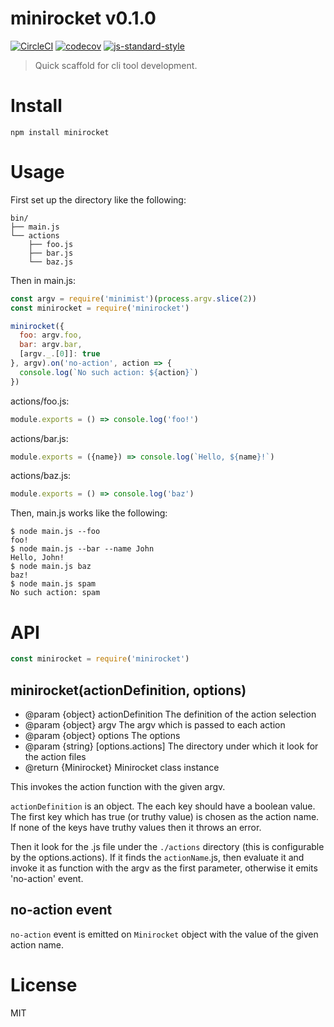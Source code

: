 # minirocket v0.1.0

[![CircleCI](https://circleci.com/gh/kt3k/minirocket.svg?style=svg)](https://circleci.com/gh/kt3k/minirocket)
[![codecov](https://codecov.io/gh/kt3k/minirocket/branch/master/graph/badge.svg)](https://codecov.io/gh/kt3k/minirocket)
[![js-standard-style](https://img.shields.io/badge/code%20style-standard-brightgreen.svg)](http://standardjs.com/)

> Quick scaffold for cli tool development.

# Install

    npm install minirocket

# Usage

First set up the directory like the following:

```
bin/
├── main.js
└── actions
    ├── foo.js
    ├── bar.js
    └── baz.js
```

Then in main.js:

```js
const argv = require('minimist')(process.argv.slice(2))
const minirocket = require('minirocket')

minirocket({
  foo: argv.foo,
  bar: argv.bar,
  [argv._.[0]]: true
}, argv).on('no-action', action => {
  console.log(`No such action: ${action}`)
})
```

actions/foo.js:

```js
module.exports = () => console.log('foo!')
```

actions/bar.js:

```js
module.exports = ({name}) => console.log(`Hello, ${name}!`)
```

actions/baz.js:
```js
module.exports = () => console.log('baz')
```

Then, main.js works like the following:

    $ node main.js --foo
    foo!
    $ node main.js --bar --name John
    Hello, John!
    $ node main.js baz
    baz!
    $ node main.js spam
    No such action: spam

# API

```js
const minirocket = require('minirocket')
```

## minirocket(actionDefinition, options)

- @param {object} actionDefinition The definition of the action selection
- @param {object} argv The argv which is passed to each action
- @param {object} options The options
- @param {string} [options.actions] The directory under which it look for the action files
- @return {Minirocket} Minirocket class instance

This invokes the action function with the given argv.

`actionDefinition` is an object. The each key should have a boolean value. The first key which has true (or truthy value) is chosen as the action name. If none of the keys have truthy values then it throws an error.

Then it look for the .js file under the `./actions` directory (this is configurable by the options.actions). If it finds the `actionName`.js, then evaluate it and invoke it as function with the argv as the first parameter, otherwise it emits 'no-action' event.

## no-action event

`no-action` event is emitted on `Minirocket` object with the value of the given action name.

# License

MIT
